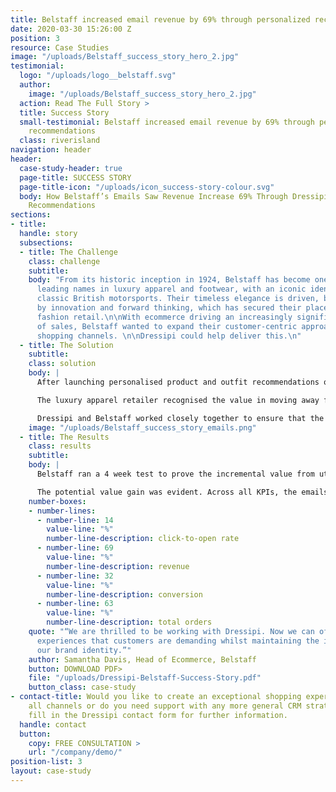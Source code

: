 ```yaml
---
title: Belstaff increased email revenue by 69% through personalized recommendations
date: 2020-03-30 15:26:00 Z
position: 3
resource: Case Studies
image: "/uploads/Belstaff_success_story_hero_2.jpg"
testimonial:
  logo: "/uploads/logo__belstaff.svg"
  author:
    image: "/uploads/Belstaff_success_story_hero_2.jpg"
  action: Read The Full Story >
  title: Success Story
  small-testimonial: Belstaff increased email revenue by 69% through personalised
    recommendations
  class: riverisland
navigation: header
header:
  case-study-header: true
  page-title: SUCCESS STORY
  page-title-icon: "/uploads/icon_success-story-colour.svg"
  body: How Belstaff’s Emails Saw Revenue Increase 69% Through Dressipi’s Personalised
    Recommendations
sections:
- title: 
  handle: story
  subsections:
  - title: The Challenge
    class: challenge
    subtitle: 
    body: "From its historic inception in 1924, Belstaff has become one of the UK’s
      leading names in luxury apparel and footwear, with an iconic identity tied to
      classic British motorsports. Their timeless elegance is driven, behind the scenes,
      by innovation and forward thinking, which has secured their place in luxury
      fashion retail.\n\nWith ecommerce driving an increasingly significant proportion
      of sales, Belstaff wanted to expand their customer-centric approach across all
      shopping channels. \n\nDressipi could help deliver this.\n"
  - title: The Solution
    subtitle: 
    class: solution
    body: |
      After launching personalised product and outfit recommendations on both the homepage and PDP, Belstaff had seen how Dressipi’s recommendation API’s could help them to implement a truly exceptional shopping experience. The next step was for Belstaff to start testing Dressipi’s personalised emails.

      The luxury apparel retailer recognised the value in moving away from outdated and often counterproductive ‘batch and blast’. So, by simply injecting Dressipi’s API’s into their existing ESP, they created truly personalised emails that engage and inspire their customers.

      Dressipi and Belstaff worked closely together to ensure that the iconic Belstaff brand DNA was understood and captured in Dressipi’s algorithms. Brand DNA is especially essential for luxury retailers so it was important that the recommendations in the emails integrate seamlessly with Belstaff’s look and feel.
    image: "/uploads/Belstaff_success_story_emails.png"
  - title: The Results
    class: results
    subtitle: 
    body: |
      Belstaff ran a 4 week test to prove the incremental value from utilising the Dressipi tool in emails with 50% of customers seeing Dressipi recommended products and the other 50% non-personalised.

      The potential value gain was evident. Across all KPIs, the emails that featured Dressipi recommendations outperformed those that did not. Click-To-Open Rate was up by 14%, Revenue was up 69%, Conversion was 32% higher and Total Orders were 63% higher than the non-personalised emails.
    number-boxes:
    - number-lines:
      - number-line: 14
        value-line: "%"
        number-line-description: click-to-open rate
      - number-line: 69
        value-line: "%"
        number-line-description: revenue
      - number-line: 32
        value-line: "%"
        number-line-description: conversion
      - number-line: 63
        value-line: "%"
        number-line-description: total orders
    quote: "“We are thrilled to be working with Dressipi. Now we can offer the shopping
      experiences that customers are demanding whilst maintaining the integrity of
      our brand identity.”"
    author: Samantha Davis, Head of Ecommerce, Belstaff
    button: DOWNLOAD PDF>
    file: "/uploads/Dressipi-Belstaff-Success-Story.pdf"
    button_class: case-study
- contact-title: Would you like to create an exceptional shopping experience across
    all channels or do you need support with any more general CRM strategies? Please
    fill in the Dressipi contact form for further information.
  handle: contact
  button:
    copy: FREE CONSULTATION >
    url: "/company/demo/"
position-list: 3
layout: case-study
---
```



